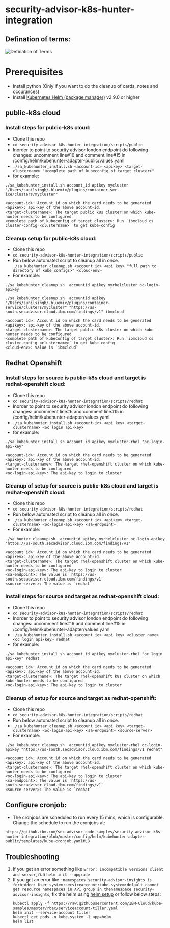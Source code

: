 # security-advisor-k8s-hunter-integration

## Defination of terms:
![Defination of Terms](https://github.ibm.com/security-services/security-advisor-project-management/blob/master/kube-definations.png) 

# Prerequisites 
- Install python (Only if you want to do the cleanup of cards, notes and occurances)
- Install [Kubernetes Helm (package manager)](https://docs.helm.sh/using_helm/#from-script) v2.9.0 or higher

## public-k8s cloud 
### Install steps for public-k8s cloud:
- Clone this repo
- `cd security-advisor-k8s-hunter-integration/scripts/public`
- Inorder to point to security advisor london endpoint do following changes:
  uncomment line#16 and comment line#15 in /config/helm/kubehunter-adapter-public/values.yaml 
- `./sa_kubehunter_install.sh <account-id> <apikey> <target-clustername> "<complete path of kubeconfig of target cluster>"`
- for example: 
```
./sa_kubehunter_install.sh account_id apikey mycluster "/Users/sunilsingh/.bluemix/plugins/container-ser-ice/clusters/mycluster"

<account-id>: Account id on which the card needs to be generated
<apikey>: api-key of the above account-id.
<target-clustername>: The target public k8s cluster on which kube-hunter needs to be configured 
<complete path of kubeconfig of target cluster>: Run `ibmcloud cs cluster-config <clustername>` to get kube-config
```

### Cleanup setup for public-k8s cloud:
- Clone this repo
- `cd security-advisor-k8s-hunter-integration/scripts/public`
- Run below automated script to cleanup all in once.
`./sa_kubehunter_cleanup.sh <account id> <api key> "full path to directory of kube configs>" <cloud-env>`
- For example: 
 ```
 ./sa_kubehunter_cleanup.sh  accountid apikey myrhelcluster oc-login-apikey 

 ./sa_kubehunter_cleanup.sh  accountid apikey "/Users/sunilsingh/.bluemix/plugins/container-service/clusters/mycluster" "https://us-south.secadvisor.cloud.ibm.com/findings/v1" ibmcloud

<account id>: Account id on which the card needs to be generated
<apikey>: api-key of the above account-id.
<target-clustername>: The target public k8s cluster on which kube-hunter needs to be configured 
<complete path of kubeconfig of target cluster>: Run `ibmcloud cs cluster-config <clustername>` to get kube-config
<cloud-env>: Value is `ibmcloud`
```

## Redhat Openshift
### Install steps for source is public-k8s cloud and target is redhat-openshift cloud:
- Clone this repo
- `cd security-advisor-k8s-hunter-integration/scripts/redhat`
- Inorder to point to security advisor london endpoint do following changes:
  uncomment line#6 and comment line#15 in /config/helm/kubehunter-adapter/values.yaml 
- `./sa_kubehunter_install.sh <account-id> <api key> <target-clustername> <oc login api-key>`
- for example: 
```
./sa_kubehunter_install.sh account_id apikey mycluster-rhel "oc-login-api-key"

<account-id>: Account id on which the card needs to be generated
<apikey>: api-key of the above account-id.
<target-clustername>: The target rhel-openshift cluster on which kube-hunter needs to be configured 
<oc-login-api-key>: The api-key to login to cluster
```

### Cleanup of setup for source is public-k8s cloud and target is redhat-openshift cloud:
- Clone this repo
- `cd security-advisor-k8s-hunter-integration/scripts/redhat`
- Run below automated script to cleanup all in once.
- `./sa_kubehunter_cleanup.sh <account id> <apikey> <target-clustername> <oc-login-api-key> <sa-endpoint>`
-  For example: 
```
./sa_hunter_cleanup.sh  accountid apikey myrhelcluster oc-login-apikey "https://us-south.secadvisor.cloud.ibm.com/findings/v1"

<account id>: Account id on which the card needs to be generated
<apikey>: api-key of the above account-id.
<target-clustername>: The target rhel-openshift cluster on which kube-hunter needs to be configured 
<oc-login-api-key>: The api-key to login to cluster
<sa-endpoint>: The value is `https://us-south.secadvisor.cloud.ibm.com/findings/v1`
<source-server>: The value is `redhat`
```

### Install steps for source and target as redhat-openshift cloud:
- Clone this repo
- `cd security-advisor-k8s-hunter-integration/scripts/redhat`
- Inorder to point to security advisor london endpoint do following changes:
  uncomment line#16 and comment line#15 in /config/helm/kubehunter-adapter/values.yaml 
- `./sa_kubehunter_install.sh <account id> <api key> <cluster name> <oc login api-key> redhat`
- for example: 
```
./sa_kubehunter_install.sh account_id apikey mycluster-rhel "oc login api-key" redhat

<account id>: Account id on which the card needs to be generated
<apikey>: api-key of the above account-id.
<target-clustername>: The target rhel-openshift k8s cluster on which kube-hunter needs to be configured 
<oc-login-api-key>: The api-key to login to cluster
```

### Cleanup of setup for source and target as redhat-openshift:

- Clone this repo
- `cd security-advisor-k8s-hunter-integration/scripts/redhat`
- Run below automated script to cleanup all in once.
- `./sa_kubehunter_cleanup.sh <account id> <api key> <target-clustername> <oc-login-api-key> <sa-endpoint> <source-server>`
-  For example: 
```
./sa_kubehunter_cleanup.sh  accountid apikey mycluster-rhel oc-login-apikey "https://us-south.secadvisor.cloud.ibm.com/findings/v1 redhat"

<account id>: Account id on which the card needs to be generated
<apikey>: api-key of the above account-id.
<target-clustername>: The target rhel-openshift cluster on which kube-hunter needs to be configured 
<oc-login-api-key>: The api-key to login to cluster
<sa-endpoint>: The value is `https://us-south.secadvisor.cloud.ibm.com/findings/v1`
<source-server>: The value is `redhat`
```

## Configure cronjob:
- The cronjobs are scheduled to run every 15 mins, which is configurable. Change the schedule to run the cronjobs at: 
```
https://github.ibm.com/sec-advisor-code-samples/security-advisor-k8s-hunter-integration/blob/master/config/helm/kubehunter-adapter-public/templates/kube-cronjob.yaml#L8
```

## Troubleshooting

1. If you get an error something like `Error: incompatible versions client and server`, run `helm init --upgrade`
2. If you get an error like : `namespaces security-advisor-insights is forbidden: User system:serviceaccount:kube-system:default cannot get resource namespaces in API group in thenamespace security-advisor-insights`, fix the helm using [helm setup](https://cloud.ibm.com/docs/containers?topic=containers-integrations#helm) or follow below steps:
   ```kubectl delete deployment tiller-deploy -n kube-system
   kubectl apply -f https://raw.githubusercontent.com/IBM-Cloud/kube-samples/master/rbac/serviceaccount-tiller.yaml
   helm init --service-account tiller
   kubectl get pods -n kube-system -l app=helm
   helm list
   ```
